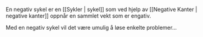 En negativ sykel er en [[Sykler | sykel]] som ved hjelp av [[Negative Kanter | negative kanter]] oppnår en sammlet vekt som er engativ.

Med en negativ sykel vil det være umulig å løse enkelte problemer...